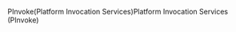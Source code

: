 <span data-ttu-id="ed60e-101">PInvoke(Platform Invocation Services)</span><span class="sxs-lookup"><span data-stu-id="ed60e-101">Platform Invocation Services (PInvoke)</span></span>
